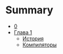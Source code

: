 # Summary

* [0](README.md)
* [Глава 1](glava_1.md)
   * [История](istoria.md)
   * [Компиляторы](kompilyatori.md)

